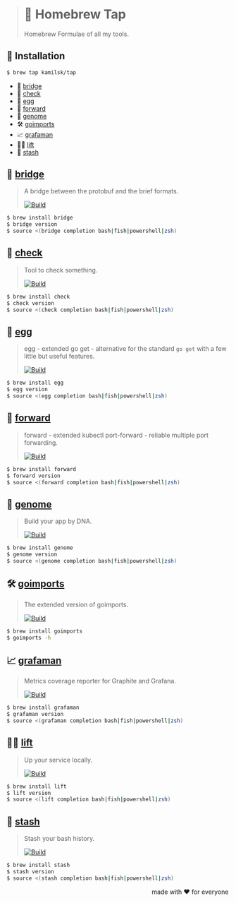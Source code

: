 > # 🤖 Homebrew Tap
>
> Homebrew Formulae of all my tools.

## 🧩 Installation

```bash
$ brew tap kamilsk/tap
```

- 🌉 [bridge](#-bridge)
- 🔬 [check](#-check)
- 🐣 [egg](#-egg)
- 🎳 [forward](#-forward)
- 🧬 [genome](#-genome)
- 🛠 [goimports](#-goimports)
- 📈 [grafaman](#-grafaman)
- 🏋️‍♂️ [lift](#-lift)
- 🧺 [stash](#-stash)

## 🌉 [bridge][bridge.promo.page]

> A bridge between the protobuf and the brief formats.
>
> [![Build][bridge.build.icon]][bridge.build.page]

```bash
$ brew install bridge
$ bridge version
$ source <(bridge completion bash|fish|powershell|zsh)
```

[bridge.build.page]:        https://travis-ci.com/kamilsk/bridge
[bridge.build.icon]:        https://travis-ci.com/kamilsk/bridge.svg?branch=master
[bridge.promo.page]:        https://github.com/kamilsk/bridge

## 🔬 [check][check.promo.page]

> Tool to check something.
>
> [![Build][check.build.icon]][check.build.page]

```bash
$ brew install check
$ check version
$ source <(check completion bash|fish|powershell|zsh)
```

[check.build.page]:         https://travis-ci.com/kamilsk/check
[check.build.icon]:         https://travis-ci.com/kamilsk/check.svg?branch=master
[check.promo.page]:         https://github.com/kamilsk/check

## 🐣 [egg][egg.promo.page]

> egg - extended go get - alternative for the standard `go get` with a few little but useful features.
>
> [![Build][egg.build.icon]][egg.build.page]

```bash
$ brew install egg
$ egg version
$ source <(egg completion bash|fish|powershell|zsh)
```

[egg.build.page]:           https://travis-ci.com/kamilsk/egg
[egg.build.icon]:           https://travis-ci.com/kamilsk/egg.svg?branch=master
[egg.promo.page]:           https://github.com/kamilsk/egg

## 🎳 [forward][forward.promo.page]

> forward - extended kubectl port-forward - reliable multiple port forwarding.
>
> [![Build][forward.build.icon]][forward.build.page]

```bash
$ brew install forward
$ forward version
$ source <(forward completion bash|fish|powershell|zsh)
```

[forward.build.page]:       https://travis-ci.com/kamilsk/forward
[forward.build.icon]:       https://travis-ci.com/kamilsk/forward.svg?branch=master
[forward.promo.page]:       https://github.com/kamilsk/forward

## 🧬 [genome][genome.promo.page]

> Build your app by DNA.
>
> [![Build][genome.build.icon]][genome.build.page]

```bash
$ brew install genome
$ genome version
$ source <(genome completion bash|fish|powershell|zsh)
```

[genome.build.page]:        https://travis-ci.com/kamilsk/genome
[genome.build.icon]:        https://travis-ci.com/kamilsk/genome.svg?branch=master
[genome.promo.page]:        https://github.com/kamilsk/genome

## 🛠 [goimports][goimports.promo.page]

> The extended version of goimports.
>
> [![Build][goimports.build.icon]][goimports.build.page]

```bash
$ brew install goimports
$ goimports -h
```

[goimports.build.page]:     https://travis-ci.com/kamilsk/go-tools
[goimports.build.icon]:     https://travis-ci.com/kamilsk/go-tools.svg?branch=extended
[goimports.promo.page]:     https://github.com/kamilsk/go-tools/blob/extended/CHANGES.md

## 📈 [grafaman][grafaman.promo.page]

> Metrics coverage reporter for Graphite and Grafana.
>
> [![Build][grafaman.build.icon]][grafaman.build.page]

```bash
$ brew install grafaman
$ grafaman version
$ source <(grafaman completion bash|fish|powershell|zsh)
```

[grafaman.build.page]:      https://travis-ci.com/kamilsk/grafaman
[grafaman.build.icon]:      https://travis-ci.com/kamilsk/grafaman.svg?branch=master
[grafaman.promo.page]:      https://github.com/kamilsk/grafaman

## 🏋️‍♂️ [lift][lift.promo.page]

> Up your service locally.
>
> [![Build][lift.build.icon]][lift.build.page]

```bash
$ brew install lift
$ lift version
$ source <(lift completion bash|fish|powershell|zsh)
```

[lift.build.page]:          https://travis-ci.com/kamilsk/lift
[lift.build.icon]:          https://travis-ci.com/kamilsk/lift.svg?branch=master
[lift.promo.page]:          https://github.com/kamilsk/lift

## 🧺 [stash][stash.promo.page]

> Stash your bash history.
>
> [![Build][stash.build.icon]][stash.build.page]

```bash
$ brew install stash
$ stash version
$ source <(stash completion bash|fish|powershell|zsh)
```

[stash.build.page]:         https://travis-ci.com/kamilsk/stash
[stash.build.icon]:         https://travis-ci.com/kamilsk/stash.svg?branch=master
[stash.promo.page]:         https://github.com/kamilsk/stash

<p align="right">made with ❤️ for everyone</p>
